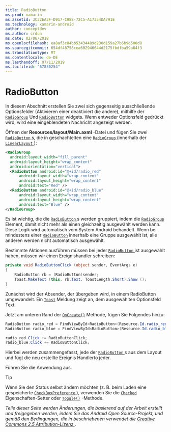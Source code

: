 ```yaml
---
title: RadioButton
ms.prod: xamarin
ms.assetid: 3C32EA3F-D917-C988-72C5-A17354DA791E
ms.technology: xamarin-android
author: conceptdev
ms.author: crdun
ms.date: 02/06/2018
ms.openlocfilehash: ea8af3c84bb53434489d230d159a27b6b9d500d8
ms.sourcegitcommit: 654df48758cea602946644d2175fbdfba59a64f3
ms.translationtype: MT
ms.contentlocale: de-DE
ms.lasthandoff: 07/11/2019
ms.locfileid: "67830254"
---
```

# <a name="radiobutton"></a>RadioButton

In diesem Abschnitt erstellen Sie zwei sich gegenseitig ausschließende Optionsfelder (Aktivieren einer deaktiviert die andere), mithilfe der [`RadioGroup`](https://developer.xamarin.com/api/type/Android.Widget.RadioGroup/)
Und [`RadioButton`](https://developer.xamarin.com/api/type/Android.Widget.RadioButton/)
widgets. Wenn entweder Optionsfeld gedrückt wird, wird eine eingeblendeten Nachricht angezeigt werden.


Öffnen der **Resources/layout/Main.axml** -Datei und fügen Sie zwei [ `RadioButton` ](https://developer.xamarin.com/api/type/Android.Widget.RadioButton/)s, die in geschachtelten eine [ `RadioGroup` ](https://developer.xamarin.com/api/type/Android.Widget.RadioGroup/) (innerhalb der [ `LinearLayout` ](https://developer.xamarin.com/api/type/Android.Widget.LinearLayout/)):

```xml
<RadioGroup
  android:layout_width="fill_parent"
  android:layout_height="wrap_content"
  android:orientation="vertical">
  <RadioButton android:id="@+id/radio_red"
      android:layout_width="wrap_content"
      android:layout_height="wrap_content"
      android:text="Red" />
  <RadioButton android:id="@+id/radio_blue"
      android:layout_width="wrap_content"
      android:layout_height="wrap_content"
      android:text="Blue" />
</RadioGroup>
```

Es ist wichtig, die die [ `RadioButton` ](https://developer.xamarin.com/api/type/Android.Widget.RadioButton/)s werden gruppiert, indem die [ `RadioGroup` ](https://developer.xamarin.com/api/type/Android.Widget.RadioGroup/) Element, damit nicht mehr als einen gleichzeitig ausgewählt werden kann. Diese Logik wird automatisch vom System Android behandelt. Wenn bei mindestens einer [`RadioButton`](https://developer.xamarin.com/api/type/Android.Widget.RadioButton/)
innerhalb eine Gruppe ausgewählt ist, alle anderen werden nicht automatisch ausgewählt.

Bestimmte Aktionen ausführen müssen bei jeder [ `RadioButton` ](https://developer.xamarin.com/api/type/Android.Widget.RadioButton/) ist ausgewählt haben, müssen wir einen Ereignishandler schreiben:

```csharp
private void RadioButtonClick (object sender, EventArgs e)
{
    RadioButton rb = (RadioButton)sender;
    Toast.MakeText (this, rb.Text, ToastLength.Short).Show ();
}
```

Zunächst wird der Absender, der übergeben wird, in einem RadioButton umgewandelt.
Ein [`Toast`](https://developer.xamarin.com/api/type/Android.Widget.Toast/)
Meldung zeigt an, dem ausgewählten Optionsfeld Text.

Jetzt am unteren Rand der [`OnCreate()`](https://developer.xamarin.com/api/member/Android.App.Activity.OnCreate/p/Android.OS.Bundle/Android.OS.PersistableBundle)
Methode, fügen Sie Folgendes hinzu:

```csharp
RadioButton radio_red = FindViewById<RadioButton>(Resource.Id.radio_red);
RadioButton radio_blue = FindViewById<RadioButton>(Resource.Id.radio_blue);

radio_red.Click += RadioButtonClick;
radio_blue.Click += RadioButtonClick;
```

Hierbei werden zusammengefasst, jede der [ `RadioButton` ](https://developer.xamarin.com/api/type/Android.Widget.RadioButton/)s aus dem Layout und fügt die neu erstellte Ereignis Handlerto jeder.

Führen Sie die Anwendung aus.

> [!TIP]
> Wenn Sie den Status selbst ändern möchten (z. B. beim Laden eine gespeicherte [ `CheckBoxPreference` ](https://developer.xamarin.com/api/type/Android.Preferences.CheckBoxPreference/)), verwenden Sie die [`Checked`](https://developer.xamarin.com/api/property/Android.Widget.CompoundButton.Checked/)
> Eigenschaften-Setter oder [`Toggle()`](https://developer.xamarin.com/api/member/Android.Widget.CompoundButton.Toggle/)
> -Methode.

*Teile dieser Seite werden Änderungen, die basierend auf der Arbeit erstellt und freigegeben werden, indem Sie das Android Open Source-Projekt, und gemäß den Bedingungen, die in beschriebenen verwendet die*
[*Creative Commons 2.5 Attribution-Lizenz* ](http://creativecommons.org/licenses/by/2.5/). 
